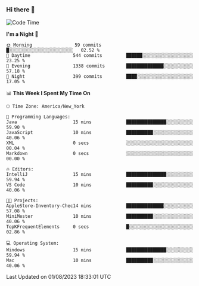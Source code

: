 ### Hi there 👋

<!--START_SECTION:waka-->
![Code Time](http://img.shields.io/badge/Code%20Time-22%20hrs%2043%20mins-blue)

**I'm a Night 🦉** 

```text
🌞 Morning                59 commits          █░░░░░░░░░░░░░░░░░░░░░░░░   02.52 % 
🌆 Daytime                544 commits         ██████░░░░░░░░░░░░░░░░░░░   23.25 % 
🌃 Evening                1338 commits        ██████████████░░░░░░░░░░░   57.18 % 
🌙 Night                  399 commits         ████░░░░░░░░░░░░░░░░░░░░░   17.05 % 
```


📊 **This Week I Spent My Time On** 

```text
🕑︎ Time Zone: America/New_York

💬 Programming Languages: 
Java                     15 mins             ███████████████░░░░░░░░░░   59.90 % 
JavaScript               10 mins             ██████████░░░░░░░░░░░░░░░   40.06 % 
XML                      0 secs              ░░░░░░░░░░░░░░░░░░░░░░░░░   00.04 % 
Markdown                 0 secs              ░░░░░░░░░░░░░░░░░░░░░░░░░   00.00 % 

🔥 Editors: 
IntelliJ                 15 mins             ███████████████░░░░░░░░░░   59.94 % 
VS Code                  10 mins             ██████████░░░░░░░░░░░░░░░   40.06 % 

🐱‍💻 Projects: 
AppleStore-Inventory-Chec14 mins             ██████████████░░░░░░░░░░░   57.08 % 
MiniMester               10 mins             ██████████░░░░░░░░░░░░░░░   40.06 % 
TopKFrequentElements     0 secs              █░░░░░░░░░░░░░░░░░░░░░░░░   02.86 % 

💻 Operating System: 
Windows                  15 mins             ███████████████░░░░░░░░░░   59.94 % 
Mac                      10 mins             ██████████░░░░░░░░░░░░░░░   40.06 % 
```


 Last Updated on 01/08/2023 18:33:01 UTC
<!--END_SECTION:waka-->
<!--
**the-beef-calculator/the-beef-calculator** is a ✨ _special_ ✨ repository because its `README.md` (this file) appears on your GitHub profile.

Here are some ideas to get you started:

- 🔭 I’m currently working on ...
- 🌱 I’m currently learning ...
- 👯 I’m looking to collaborate on ...
- 🤔 I’m looking for help with ...
- 💬 Ask me about ...
- 📫 How to reach me: ...
- 😄 Pronouns: ...
- ⚡ Fun fact: ...
-->
